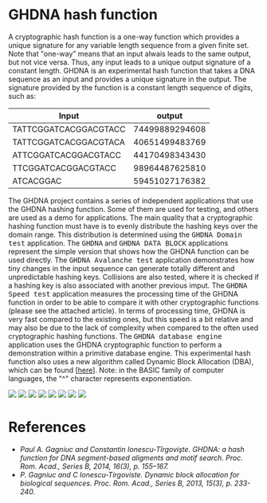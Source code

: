# GHDNA hash function

A cryptographic hash function is a one-way function which provides a unique signature for any variable length sequence from a given finite set. Note that "one-way" means that an input alwais leads to the same output, but not vice versa. Thus, any input leads to a unique output signature of a constant length. GHDNA is an experimental hash function that takes a DNA sequence as an input and provides a unique signature in the output. The signature provided by the function is a constant length sequence of digits, such as: 

| Input  | output |
| ------------- | ------------- |
| TATTCGGATCACGGACGTACC  | 74499889294608  |
| TATTCGGATCACGGACGTACA  | 40651499483769  |
| ATTCGGATCACGGACGTACC   | 44170498343430  |
| TTCGGATCACGGACGTACC    | 98964487625810  |
| ATCACGGAC              | 59451027176382  |

The GHDNA project contains a series of independent applications that use the GHDNA hashing function. Some of them are used for testing, and others are used as a demo for applications. The main quality that a cryptographic hashing function must have is to evenly distribute the hashing keys over the domain range. This distribution is determined using the <kbd>GHDNA Domain test</kbd> application. The <kbd>GHDNA</kbd> and <kbd>GHDNA DATA BLOCK</kbd> applications represent the simple version that shows how the GHDNA function can be used directly. The <kbd>GHDNA Avalanche test</kbd> application demonstrates how tiny changes in the input sequence can generate totally different and unpredictable hashing keys. Collisions are also tested, where it is checked if a hashing key is also associated with another previous imput. The <kbd>GHDNA Speed test</kbd> application measures the processing time of the GHDNA function in order to be able to compare it with other cryptographic functions (please see the attached article). In terms of processing time, GHDNA is very fast compared to the existing ones, but this speed is a bit relative and may also be due to the lack of complexity when compared to the often used cryptographic hashing functions. The <kbd>GHDNA database engine</kbd> application uses the GHDNA cryptographic function to perform a demonstration within a primitive database engine. This experimental hash function also uses a new algorithm called Dynamic Block Allocation (DBA), which can be found [[here](https://github.com/Gagniuc/Dynamic-Block-Allocation-algorithm)]. Note: in the BASIC family of computer languages, the "^" character represents exponentiation.

<kbd><img src="https://github.com/Gagniuc/GHDNA-hash-function/blob/main/img/1.png?raw=true" /></kbd>
<kbd><img src="https://github.com/Gagniuc/GHDNA-hash-function/blob/main/img/2.png?raw=true" /></kbd>
<kbd><img src="https://github.com/Gagniuc/GHDNA-hash-function/blob/main/img/3.png?raw=true" /></kbd>
<kbd><img src="https://github.com/Gagniuc/GHDNA-hash-function/blob/main/img/4.png?raw=true" /></kbd>
<kbd><img src="https://github.com/Gagniuc/GHDNA-hash-function/blob/main/img/5.png?raw=true" /></kbd>
<kbd><img src="https://github.com/Gagniuc/GHDNA-hash-function/blob/main/img/6.png?raw=true" /></kbd>
<kbd><img src="https://github.com/Gagniuc/GHDNA-hash-function/blob/main/img/7.png?raw=true" /></kbd>
<kbd><img src="https://github.com/Gagniuc/GHDNA-hash-function/blob/main/img/8.png?raw=true" /></kbd>

# References

- <i>Paul A. Gagniuc and Constantin Ionescu-Tîrgovişte. GHDNA: a hash function for DNA segment-based aligments and motif search. Proc. Rom. Acad., Series B, 2014, 16(3), p. 155–167.</i>
- <i>P. Gagniuc and C Ionescu-Tirgoviste. Dynamic block allocation for biological sequences. Proc. Rom. Acad., Series B, 2013, 15(3), p. 233-240.</i> 
